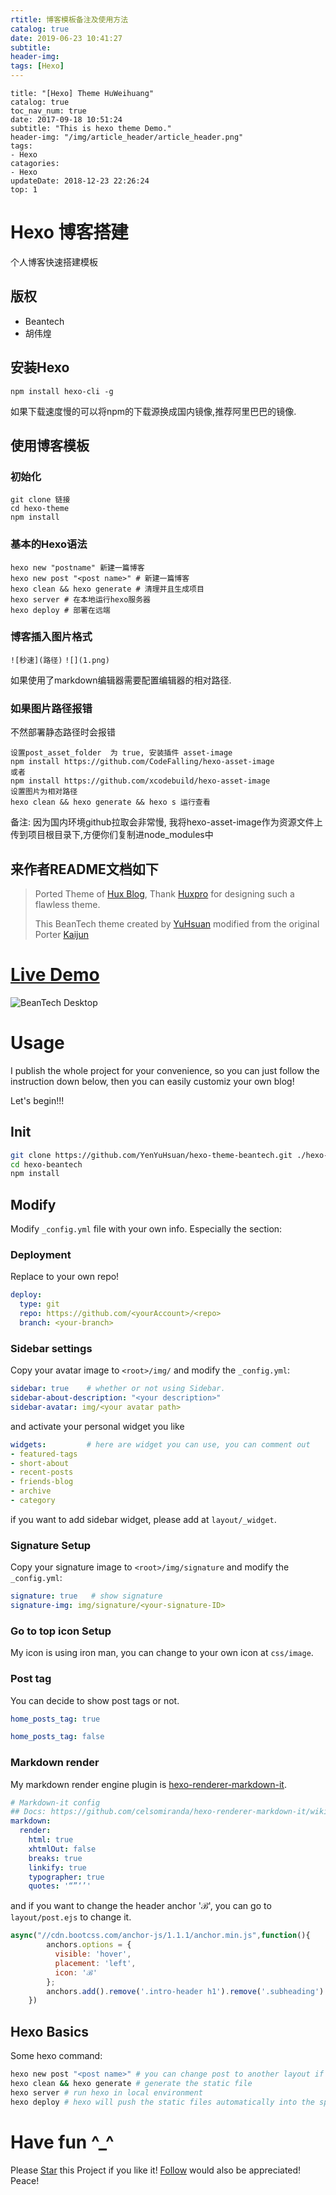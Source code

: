 ```yaml
---
rtitle: 博客模板备注及使用方法
catalog: true
date: 2019-06-23 10:41:27
subtitle:
header-img:
tags: [Hexo]
---
```


~~~
title: "[Hexo] Theme HuWeihuang"
catalog: true
toc_nav_num: true
date: 2017-09-18 10:51:24
subtitle: "This is hexo theme Demo."
header-img: "/img/article_header/article_header.png"
tags:
- Hexo
catagories:
- Hexo
updateDate: 2018-12-23 22:26:24
top: 1
~~~


# Hexo 博客搭建
个人博客快速搭建模板
## 版权
- Beantech 
- 胡伟煌
## 安装Hexo
~~~
npm install hexo-cli -g
~~~
如果下载速度慢的可以将npm的下载源换成国内镜像,推荐阿里巴巴的镜像.

## 使用博客模板
### 初始化
~~~ git 
git clone 链接
cd hexo-theme
npm install
~~~

### 基本的Hexo语法
~~~ git
hexo new "postname" 新建一篇博客
hexo new post "<post name>" # 新建一篇博客
hexo clean && hexo generate # 清理并且生成项目
hexo server # 在本地运行hexo服务器
hexo deploy # 部署在远端
~~~

### 博客插入图片格式

`![秒速](路径)`
`![](1.png)`

如果使用了markdown编辑器需要配置编辑器的相对路径.

### 如果图片路径报错

不然部署静态路径时会报错

~~~
设置post_asset_folder  为 true, 安装插件 asset-image
npm install https://github.com/CodeFalling/hexo-asset-image
或者
npm install https://github.com/xcodebuild/hexo-asset-image
设置图片为相对路径
hexo clean && hexo generate && hexo s 运行查看
~~~

备注: 因为国内环境github拉取会非常慢, 我将hexo-asset-image作为资源文件上传到项目根目录下,方便你们复制进node_modules中

## **来作者**README文档如下

> Ported Theme of [Hux Blog](https://github.com/Huxpro/huxpro.github.io), Thank [Huxpro](https://github.com/Huxpro) for designing such a flawless theme.
>
> This BeanTech theme created by [YuHsuan](http://beantech.org) modified from the original Porter [Kaijun](http://kaijun.rocks/hexo-theme-huxblog/)

# [Live Demo](http://beantech.org)

![BeanTech Desktop](http://beantech.org/img/beantech-desktop.png)

# Usage

I publish the whole project for your convenience, so you can just follow the instruction down below, then you can easily customiz your own blog!

Let's begin!!!

## Init

```bash
git clone https://github.com/YenYuHsuan/hexo-theme-beantech.git ./hexo-beantech
cd hexo-beantech
npm install
```

## Modify

Modify `_config.yml` file with your own info.
Especially the section:

### Deployment

Replace to your own repo!

```yml
deploy:
  type: git
  repo: https://github.com/<yourAccount>/<repo>
  branch: <your-branch>
```

### Sidebar settings

Copy your avatar image to `<root>/img/` and modify the `_config.yml`:

```yml
sidebar: true    # whether or not using Sidebar.
sidebar-about-description: "<your description>"
sidebar-avatar: img/<your avatar path>
```

and activate your personal widget you like

```yml
widgets:         # here are widget you can use, you can comment out
- featured-tags
- short-about
- recent-posts
- friends-blog
- archive
- category
```

if you want to add sidebar widget, please add at `layout/_widget`.

### Signature Setup

Copy your signature image to `<root>/img/signature` and modify the `_config.yml`:

```yml
signature: true   # show signature
signature-img: img/signature/<your-signature-ID>
```

### Go to top icon Setup

My icon is using iron man, you can change to your own icon at `css/image`.

### Post tag

You can decide to show post tags or not.

```yml
home_posts_tag: true
```

```yml
home_posts_tag: false
```

### Markdown render

My markdown render engine plugin is [hexo-renderer-markdown-it](https://github.com/celsomiranda/hexo-renderer-markdown-it).

```yml
# Markdown-it config
## Docs: https://github.com/celsomiranda/hexo-renderer-markdown-it/wiki
markdown:
  render:
    html: true
    xhtmlOut: false
    breaks: true
    linkify: true
    typographer: true
    quotes: '“”‘’'
```

and if you want to change the header anchor 'ℬ', you can go to `layout/post.ejs` to change it.

```javascript
async("//cdn.bootcss.com/anchor-js/1.1.1/anchor.min.js",function(){
        anchors.options = {
          visible: 'hover',
          placement: 'left',
          icon: 'ℬ'
        };
        anchors.add().remove('.intro-header h1').remove('.subheading').remove('.sidebar-container h5');
    })
```

## Hexo Basics

Some hexo command:

```bash
hexo new post "<post name>" # you can change post to another layout if you want
hexo clean && hexo generate # generate the static file
hexo server # run hexo in local environment
hexo deploy # hexo will push the static files automatically into the specific branch(gh-pages) of your repo!
```

# Have fun ^_^ 

Please [Star](https://github.com/YenYuHsuan/hexo-theme-beantech) this Project if you like it! [Follow](https://github.com/YenYuHsuan) would also be appreciated!
Peace!